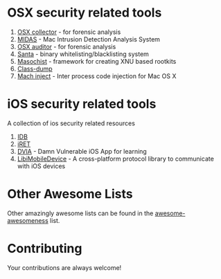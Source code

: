 OSX security related tools
====================

1. [OSX collector](https://github.com/Yelp/OSXCollector) - for forensic analysis
2. [MIDAS](https://github.com/etsy/MIDAS) - Mac Intrusion Detection Analysis System
3. [OSX auditor](https://github.com/jipegit/OSXAuditor) - for forensic analysis
4. [Santa](https://github.com/google/santa) - binary whitelisting/blacklisting system
5. [Masochist](https://github.com/squiffy/Masochist) - framework for creating XNU based rootkits
6. [Class-dump](http://stevenygard.com/projects/class-dump/)
7. [Mach inject](https://github.com/rentzsch/mach_inject) - Inter process code injection for Mac OS X

iOS security related tools
====================

A collection of ios security related resources

1. [IDB](https://github.com/dmayer/idb)
2. [iRET](https://github.com/S3Jensen/iRET)
3. [DVIA](http://damnvulnerableiosapp.com/) - Damn Vulnerable iOS App for learning
4. [LibiMobileDevice](https://github.com/libimobiledevice/libimobiledevice) - A cross-platform protocol library to communicate with iOS devices


# Other Awesome Lists
Other amazingly awesome lists can be found in the
[awesome-awesomeness](https://github.com/bayandin/awesome-awesomeness) list.

# Contributing
Your contributions are always welcome!
